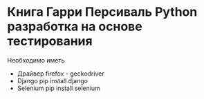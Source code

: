 # Книга Гарри Персиваль Python разработка на основе тестирования
Необходимо иметь
- Драйвер firefox - geckodriver
- Django
  pip install django
- Selenium
  pip install selenium
